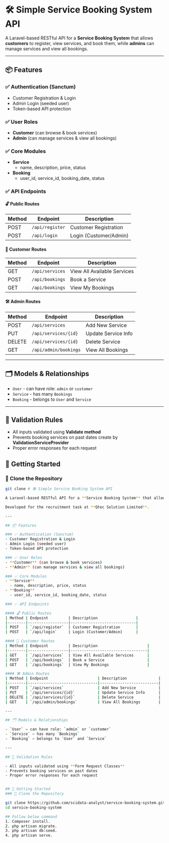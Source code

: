# 🛠️ Simple Service Booking System API

A Laravel-based RESTful API for a **Service Booking System** that allows **customers** to register, view services, and book them, while **admins** can manage services and view all bookings.

---

## 📦 Features

### ✅ Authentication (Sanctum)
- Customer Registration & Login
- Admin Login (seeded user)
- Token-based API protection

### ✅ User Roles
- **Customer** (can browse & book services)
- **Admin** (can manage services & view all bookings)

### ✅ Core Modules
- **Service**
  - name, description, price, status
- **Booking**
  - user_id, service_id, booking_date, status

### ✅ API Endpoints

#### 🔓 Public Routes
| Method | Endpoint         | Description                 |
|--------|------------------|-----------------------------|
| POST   | `/api/register`  | Customer Registration       |
| POST   | `/api/login`     | Login (Customer/Admin)      |

#### 🔐 Customer Routes
| Method | Endpoint         | Description                      |
|--------|------------------|----------------------------------|
| GET    | `/api/services`  | View All Available Services      |
| POST   | `/api/bookings`  | Book a Service                   |
| GET    | `/api/bookings`  | View My Bookings                 |

#### 🛠 Admin Routes
| Method | Endpoint                      | Description              |
|--------|-------------------------------|--------------------------|
| POST   | `/api/services`               | Add New Service          |
| PUT    | `/api/services/{id}`          | Update Service Info      |
| DELETE | `/api/services/{id}`          | Delete Service           |
| GET    | `/api/admin/bookings`         | View All Bookings        |

---

## 🗂 Models & Relationships

- `User` - can have role: `admin` or `customer`
- `Service` - has many `Bookings`
- `Booking` - belongs to `User` and `Service`

---

## 🔐 Validation Rules

- All inputs validated using **Validate method**
- Prevents booking services on past dates create by **ValidationServiceProvider**
- Proper error responses for each request


## 🚀 Getting Started

### 📁 Clone the Repository

```bash
git clone # 🛠️ Simple Service Booking System API

A Laravel-based RESTful API for a **Service Booking System** that allows **customers** to register, view services, and book them, while **admins** can manage services and view all bookings.

Developed for the recruitment task at **Qtec Solution Limited**.

---

## 📦 Features

### ✅ Authentication (Sanctum)
- Customer Registration & Login
- Admin Login (seeded user)
- Token-based API protection

### ✅ User Roles
- **Customer** (can browse & book services)
- **Admin** (can manage services & view all bookings)

### ✅ Core Modules
- **Service**
  - name, description, price, status
- **Booking**
  - user_id, service_id, booking_date, status

### ✅ API Endpoints

#### 🔓 Public Routes
| Method | Endpoint         | Description                 |
|--------|------------------|-----------------------------|
| POST   | `/api/register`  | Customer Registration       |
| POST   | `/api/login`     | Login (Customer/Admin)      |

#### 🔐 Customer Routes
| Method | Endpoint         | Description                      |
|--------|------------------|----------------------------------|
| GET    | `/api/services`  | View All Available Services      |
| POST   | `/api/bookings`  | Book a Service                   |
| GET    | `/api/bookings`  | View My Bookings                 |

#### 🛠 Admin Routes
| Method | Endpoint                      | Description              |
|--------|-------------------------------|--------------------------|
| POST   | `/api/services`               | Add New Service          |
| PUT    | `/api/services/{id}`          | Update Service Info      |
| DELETE | `/api/services/{id}`          | Delete Service           |
| GET    | `/api/admin/bookings`         | View All Bookings        |

---

## 🗂 Models & Relationships

- `User` – can have role: `admin` or `customer`
- `Service` – has many `Bookings`
- `Booking` – belongs to `User` and `Service`

---

## 🔐 Validation Rules

- All inputs validated using **Form Request Classes**
- Prevents booking services on past dates
- Proper error responses for each request


## 🚀 Getting Started
### 📁 Clone the Repository

git clone https://github.com/scidata-analyst/service-booking-system.git
cd service-booking-system

## Follow below command
1. Composer install.
2. php artisan migrate.
3. php artisan db:seed.
4. php artisan serve.
